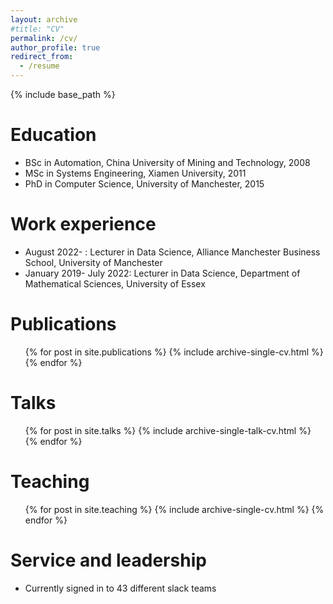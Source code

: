 ```yaml
---
layout: archive
#title: "CV"
permalink: /cv/
author_profile: true
redirect_from:
  - /resume
---
```


{% include base_path %}

Education
======
* BSc in Automation, China University of Mining and Technology, 2008
* MSc in Systems Engineering, Xiamen University, 2011
* PhD in Computer Science, University of Manchester, 2015 

Work experience
======
* August 2022- : Lecturer in Data Science, Alliance Manchester Business School, University of Manchester
* January 2019- July 2022: Lecturer in Data Science, Department of Mathematical Sciences, University of Essex


Publications
======
  <ul>{% for post in site.publications %}
    {% include archive-single-cv.html %}
  {% endfor %}</ul>
  
Talks
======
  <ul>{% for post in site.talks %}
    {% include archive-single-talk-cv.html %}
  {% endfor %}</ul>
  
Teaching
======
  <ul>{% for post in site.teaching %}
    {% include archive-single-cv.html %}
  {% endfor %}</ul>
  
Service and leadership
======
* Currently signed in to 43 different slack teams
